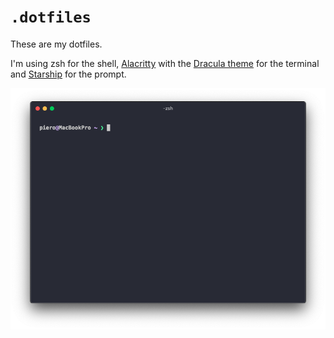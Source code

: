 # `.dotfiles`

These are my dotfiles.

I'm using zsh for the shell, [Alacritty](https://alacritty.org/) with the [Dracula theme](https://draculatheme.com/alacritty) for the terminal and [Starship](https://starship.rs/) for the prompt.

![screenshot](resources/screenshot.png)
